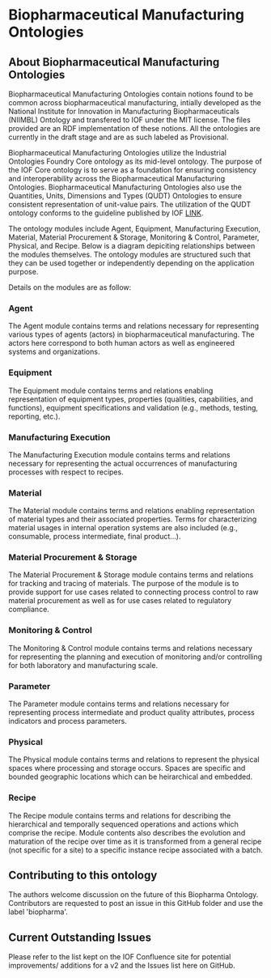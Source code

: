 # Biopharmaceutical Manufacturing Ontologies

## About Biopharmaceutical Manufacturing Ontologies

Biopharmaceutical Manufacturing Ontologies contain notions found to be common across biopharmaceutical manufacturing, intially developed as the National Institute for Innovation in Manufacturing Biopharmaceuticals (NIIMBL) Ontology and transfered to IOF under the MIT license. The files provided are an RDF implementation of these notions. All the ontologies are currently in the draft stage and are as such labeled as Provisional.

Biopharmaceutical Manufacturing Ontologies utilize  the  Industrial Ontologies Foundry Core ontology as its mid-level ontology. The purpose of the IOF Core ontology is to serve as a foundation for ensuring consistency and interoperability across the Biopharmaceutical Manufacturing Ontologies. Biopharmaceutical Manufacturing Ontologies also use the Quantities, Units, Dimensions and Types (QUDT) Ontologies to ensure consistent representation of unit-value pairs. The utilization of the QUDT ontology conforms to the guideline published by IOF [LINK](https://oagi.atlassian.net/wiki/spaces/IOF/pages/4679696397/Guideline+for+Using+QUDT+if+were+to+use+with+IOF+Ontologies). 

The ontology modules include Agent, Equipment, Manufacturing Execution, Material, Material Procurement & Storage, Monitoring & Control, Parameter, Physical, and Recipe.  Below is a diagram depiciting relationships between the modules themselves. The ontology modules are structured such that they can be used together or independently depending on the application purpose. 

Details on the modules are as follow:

### Agent

The Agent module contains terms and relations necessary for representing various types of agents (actors) in biopharmaceutical manufacturing. The actors here correspond to both human actors as well as engineered systems and organizations.

### Equipment

The Equipment module contains terms and relations enabling representation of equipment types, properties (qualities, capabilities, and functions), equipment specifications and validation (e.g., methods, testing, reporting, etc.).

### Manufacturing Execution

The Manufacturing Execution module contains terms and relations necessary for representing the actual occurrences of manufacturing processes with respect to recipes.

### Material

The Material module contains terms and relations enabling representation of material types and their associated properties. Terms for characterizing material usages in internal operation systems are also included (e.g., consumable, process intermediate, final product…).

### Material Procurement & Storage

The Material Procurement & Storage module contains terms and relations for tracking and tracing of materials. The purpose of the module is to provide support for use cases related to connecting process control to raw material procurement as well as for use cases related to regulatory compliance.

### Monitoring & Control

The Monitoring & Control module contains terms and relations necessary for representing the planning and execution of monitoring and/or controlling for both laboratory and manufacturing scale.

### Parameter

The Parameter module contains terms and relations necessary for representing process intermediate and product quality attributes, process indicators and process parameters.

### Physical

The Physical module contains terms and relations to represent the physical spaces where processing and storage occurs. Spaces are specific and bounded geographic locations which can be heirarchical and embedded.

### Recipe

The Recipe module contains terms and relations for describing the hierarchical and temporally sequenced operations and actions which comprise the recipe. Module contents also describes the evolution and maturation of the recipe over time as it is transformed from a general recipe (not specific for a site) to a specific instance recipe associated with a batch.


## Contributing to this ontology

The authors welcome discussion on the future of this Biopharma Ontology. Contributors are requested to post an issue in this GitHub folder and use the label 'biopharma'.


## Current Outstanding Issues

Please refer to the list kept on the IOF Confluence site for potential improvements/ additions for a v2 and the Issues list here on GitHub.
